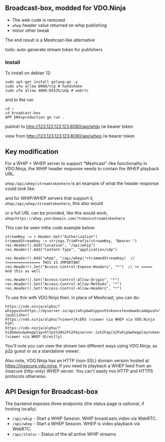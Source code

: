 ## Broadcast-box, modded for VDO.Ninja

- The web code is removed
- `whep` header value returned on whip publishing
- minor other tweak

The end result is a Meshcast-like alternative

todo: auto-generate stream token for publishers

### Install

To install on debian 12:
```
sudo apt-get install golang-go -y
sudo ufw allow 8080/tcp # handshake
sudo ufw allow 4000:65535/udp # webrtc
```
and to the run
```
cd ~
cd broadcast-box
APP_ENV=production go run .
```

publish to http://123.123.123.123:8080/api/whip /w bearer token

view from http://123.123.123.123:8080/api/whep /w bearer token

## Key modification

For a WHIP + WHEP server to support "Meshcast"-like functionality in VDO.Ninja, the WHIP header response needs to contain the WHEP playback URL.

`whep`:`/api/whep|streamtokenhere` is an example of what the header response could look like.

and for WHIP/WHEP servers that support it, `whep`:`/api/whep/streamtokenhere`, this also would

or a full URL can be provided, like this would work, `whep`:`https://whep.yourdomain.com/?token=streamtokenhere`

This can be seen inthe code example below:
```
streamKey := r.Header.Get("Authorization")
trimmedStreamkey := strings.TrimPrefix(streamKey, "Bearer ")
res.Header().Add("Location", "/api/whip")
res.Header().Add("Content-Type", "application/sdp")

res.Header().Add("whep", "/api/whep|"+trimmedStreamkey)  // <<============== THIS IS IMPORTANT
res.Header().Set("Access-Control-Expose-Headers", "*")  // << ===== And this as well

res.Header().Set("Access-Control-Allow-Origin", "*")
res.Header().Set("Access-Control-Allow-Methods", "*")
res.Header().Set("Access-Control-Allow-Headers", "*")
```

To use this with VDO.Ninja then, in place of Meshcast, you can do:
```
https://vdo.ninja/alpha/?whippush=https://myserver.io/api/whip&whippushtoken=steve&webcam&push=YjKcERS  (publisher)
https://vdo.ninja/alpha/?view=YjKcERS (viewer via WHEP via VDO.Ninja P2P)
https://vdo.ninja/alpha/?hidemenu&whepplay=https%3A%2F%2Fmyserver.io%2Fapi%2Fwhip&whepplaytoken=steve (viewer via WHEP directly)
```

You'll note you can view the stream two different ways using VDO.Ninja; as p2p guest or as a standalone viewer.

Also note, VDO.Ninja has an HTTP (non-SSL) domain version hosted at https://insecure.vdo.ninja, if you need to playback a WHEP feed from an insecure (http-only) WHEP server.  You can't easily mix HTTP and HTTPS protocols otherwise.

## API Design for Broadcast-box

The backend exposes three endpoints (the status page is optional, if hosting locally).

- `/api/whip` - Start a WHIP Session. WHIP broadcasts video via WebRTC.
- `/api/whep` - Start a WHEP Session. WHEP is video playback via WebRTC.
- `/api/status` - Status of the all active WHIP streams

[license-image]: https://img.shields.io/badge/License-MIT-yellow.svg
[license-url]: https://opensource.org/licenses/MIT
